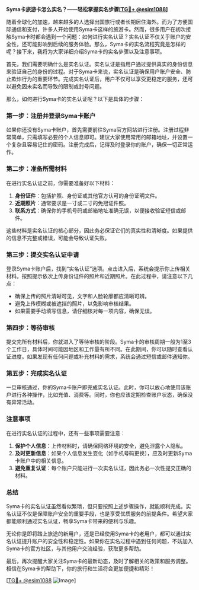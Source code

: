 **Syma卡旅游卡怎么实名？——轻松掌握实名步骤[[TG💪+ @esim1088](https://t.me/s/esim1088)]**

随着全球化的加速，越来越多的人选择出国旅行或者长期居住海外。而为了方便国际通信和支付，许多人开始使用Syma卡这样的旅游卡。然而，很多用户在初次接触Syma卡时都会遇到一个问题：如何进行实名认证？实名认证不仅关乎账户的安全性，还可能影响到后续的服务体验。那么，Syma卡的实名流程究竟是怎样的呢？接下来，我将为大家详细介绍Syma卡的实名步骤以及注意事项。

首先，我们需要明确什么是实名认证。实名认证是指用户通过提供真实的身份信息来验证自己的身份的过程。对于Syma卡来说，实名认证是确保用户账户安全、防止欺诈行为的重要环节。完成实名认证后，用户不仅可以享受更稳定的服务，还可以避免因未实名而导致的限制或封号问题。

那么，如何进行Syma卡的实名认证呢？以下是具体的步骤：

### **第一步：注册并登录Syma卡账户**
如果你还没有Syma卡账户，首先需要前往Syma官方网站进行注册。注册过程非常简单，只需填写必要的个人信息即可。建议大家使用常用的邮箱地址，并设置一个复杂且容易记住的密码。注册完成后，记得及时登录你的账户，确保一切正常运作。

### **第二步：准备所需材料**
在进行实名认证之前，你需要准备好以下材料：
1. **身份证件**：包括护照、身份证或其他官方认可的身份证明文件。
2. **近期照片**：通常要求是一寸或二寸的免冠证件照。
3. **联系方式**：确保你的手机号码或邮箱地址准确无误，以便接收验证短信或邮件。

这些材料是实名认证的核心部分，因此务必保证它们的真实性和清晰度。如果提供的信息不完整或错误，可能会导致认证失败。

### **第三步：提交实名认证申请**
登录Syma卡账户后，找到“实名认证”选项。点击进入后，系统会提示你上传相关材料。按照提示依次上传身份证件的照片和近期照片。在此过程中，请注意以下几点：
- 确保上传的照片清晰可见，文字和人脸轮廓都应清晰可辨。
- 避免上传模糊或被遮挡的照片，以免影响审核结果。
- 如果需要手动填写信息，请仔细核对每一项内容，确保无误。

### **第四步：等待审核**
提交完所有材料后，你就进入了等待审核的阶段。Syma卡的审核周期一般为1至3个工作日，具体时间可能因地区和工作量有所不同。在此期间，你可以随时查看认证进度。如果发现有任何问题或补充材料的需求，系统会通过短信或邮件通知你。

### **第五步：完成实名认证**
一旦审核通过，你的Syma卡账户即完成实名认证。此时，你可以放心地使用该账户进行各种操作，比如充值、消费等。同时，你也应该定期检查账户状态，确保没有异常活动。

### **注意事项**
在进行实名认证的过程中，还有一些事项需要注意：
1. **保护个人信息**：上传材料时，请确保网络环境的安全，避免泄露个人隐私。
2. **及时更新信息**：如果个人信息发生变化（如手机号码更换），应及时更新Syma卡账户中的相关信息。
3. **避免重复认证**：每个账户只能进行一次实名认证，因此务必一次性提交正确的材料。

### **总结**
Syma卡的实名认证虽然看似繁琐，但只要按照上述步骤操作，就能顺利完成。实名认证不仅是保障账户安全的重要手段，也是享受优质服务的前提条件。希望大家都能顺利通过实名认证，畅享Syma卡带来的便利与乐趣。

无论你是即将踏上旅途的新用户，还是已经使用Syma卡的老用户，都可以通过实名认证提升账户的安全性和稳定性。如果你在实名过程中遇到任何问题，不妨加入Syma卡的官方社区，与其他用户交流经验，获取更多帮助。

最后，再次提醒大家关注Syma卡的最新动态，及时了解相关的政策和服务调整。相信在Syma卡的帮助下，你的旅行和生活将会更加便捷和精彩！

[[TG💪+ @esim1088](https://t.me/s/esim1088) ![Image](https://i.postimg.cc/4NQfJmqS/Snipaste-2025-05-13-00-14-12.png)]